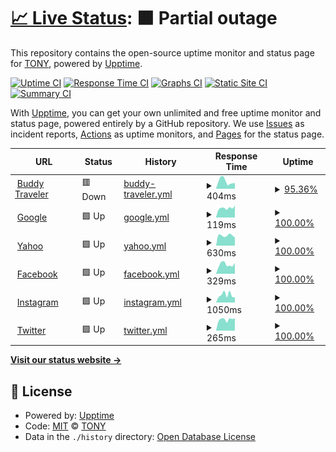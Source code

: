 # [📈 Live Status](https://telegrambotdev.github.io/monitor): <!--live status--> **🟧 Partial outage**

This repository contains the open-source uptime monitor and status page for [TONY](kaffeine.tk), powered by [Upptime](https://github.com/upptime/upptime).

[![Uptime CI](https://github.com/telegrambotdev/monitor/workflows/Uptime%20CI/badge.svg)](https://github.com/telegrambotdev/monitor/actions?query=workflow%3A%22Uptime+CI%22)
[![Response Time CI](https://github.com/telegrambotdev/monitor/workflows/Response%20Time%20CI/badge.svg)](https://github.com/telegrambotdev/monitor/actions?query=workflow%3A%22Response+Time+CI%22)
[![Graphs CI](https://github.com/telegrambotdev/monitor/workflows/Graphs%20CI/badge.svg)](https://github.com/telegrambotdev/monitor/actions?query=workflow%3A%22Graphs+CI%22)
[![Static Site CI](https://github.com/telegrambotdev/monitor/workflows/Static%20Site%20CI/badge.svg)](https://github.com/telegrambotdev/monitor/actions?query=workflow%3A%22Static+Site+CI%22)
[![Summary CI](https://github.com/telegrambotdev/monitor/workflows/Summary%20CI/badge.svg)](https://github.com/telegrambotdev/monitor/actions?query=workflow%3A%22Summary+CI%22)

With [Upptime](https://upptime.js.org), you can get your own unlimited and free uptime monitor and status page, powered entirely by a GitHub repository. We use [Issues](https://github.com/telegrambotdev/monitor/issues) as incident reports, [Actions](https://github.com/telegrambotdev/monitor/actions) as uptime monitors, and [Pages](https://telegrambotdev.github.io/monitor) for the status page.

<!--start: status pages-->
<!-- This summary is generated by Upptime (https://github.com/upptime/upptime) -->
<!-- Do not edit this manually, your changes will be overwritten -->
<!-- prettier-ignore -->
| URL | Status | History | Response Time | Uptime |
| --- | ------ | ------- | ------------- | ------ |
| <img alt="" src="https://favicons.githubusercontent.com/buddytraveler.com" height="13"> [Buddy Traveler](https://buddytraveler.com) | 🟥 Down | [buddy-traveler.yml](https://github.com/telegrambotdev/monitor/commits/HEAD/history/buddy-traveler.yml) | <details><summary><img alt="Response time graph" src="./graphs/buddy-traveler/response-time-week.png" height="20"> 404ms</summary><br><a href="https://telegrambotdev.github.io/monitor/history/buddy-traveler"><img alt="Response time 499" src="https://img.shields.io/endpoint?url=https%3A%2F%2Fraw.githubusercontent.com%2Ftelegrambotdev%2Fmonitor%2FHEAD%2Fapi%2Fbuddy-traveler%2Fresponse-time.json"></a><br><a href="https://telegrambotdev.github.io/monitor/history/buddy-traveler"><img alt="24-hour response time 311" src="https://img.shields.io/endpoint?url=https%3A%2F%2Fraw.githubusercontent.com%2Ftelegrambotdev%2Fmonitor%2FHEAD%2Fapi%2Fbuddy-traveler%2Fresponse-time-day.json"></a><br><a href="https://telegrambotdev.github.io/monitor/history/buddy-traveler"><img alt="7-day response time 404" src="https://img.shields.io/endpoint?url=https%3A%2F%2Fraw.githubusercontent.com%2Ftelegrambotdev%2Fmonitor%2FHEAD%2Fapi%2Fbuddy-traveler%2Fresponse-time-week.json"></a><br><a href="https://telegrambotdev.github.io/monitor/history/buddy-traveler"><img alt="30-day response time 467" src="https://img.shields.io/endpoint?url=https%3A%2F%2Fraw.githubusercontent.com%2Ftelegrambotdev%2Fmonitor%2FHEAD%2Fapi%2Fbuddy-traveler%2Fresponse-time-month.json"></a><br><a href="https://telegrambotdev.github.io/monitor/history/buddy-traveler"><img alt="1-year response time 499" src="https://img.shields.io/endpoint?url=https%3A%2F%2Fraw.githubusercontent.com%2Ftelegrambotdev%2Fmonitor%2FHEAD%2Fapi%2Fbuddy-traveler%2Fresponse-time-year.json"></a></details> | <details><summary><a href="https://telegrambotdev.github.io/monitor/history/buddy-traveler">95.36%</a></summary><a href="https://telegrambotdev.github.io/monitor/history/buddy-traveler"><img alt="All-time uptime 98.45%" src="https://img.shields.io/endpoint?url=https%3A%2F%2Fraw.githubusercontent.com%2Ftelegrambotdev%2Fmonitor%2FHEAD%2Fapi%2Fbuddy-traveler%2Fuptime.json"></a><br><a href="https://telegrambotdev.github.io/monitor/history/buddy-traveler"><img alt="24-hour uptime 100.00%" src="https://img.shields.io/endpoint?url=https%3A%2F%2Fraw.githubusercontent.com%2Ftelegrambotdev%2Fmonitor%2FHEAD%2Fapi%2Fbuddy-traveler%2Fuptime-day.json"></a><br><a href="https://telegrambotdev.github.io/monitor/history/buddy-traveler"><img alt="7-day uptime 95.36%" src="https://img.shields.io/endpoint?url=https%3A%2F%2Fraw.githubusercontent.com%2Ftelegrambotdev%2Fmonitor%2FHEAD%2Fapi%2Fbuddy-traveler%2Fuptime-week.json"></a><br><a href="https://telegrambotdev.github.io/monitor/history/buddy-traveler"><img alt="30-day uptime 97.83%" src="https://img.shields.io/endpoint?url=https%3A%2F%2Fraw.githubusercontent.com%2Ftelegrambotdev%2Fmonitor%2FHEAD%2Fapi%2Fbuddy-traveler%2Fuptime-month.json"></a><br><a href="https://telegrambotdev.github.io/monitor/history/buddy-traveler"><img alt="1-year uptime 98.45%" src="https://img.shields.io/endpoint?url=https%3A%2F%2Fraw.githubusercontent.com%2Ftelegrambotdev%2Fmonitor%2FHEAD%2Fapi%2Fbuddy-traveler%2Fuptime-year.json"></a></details>
| <img alt="" src="https://favicons.githubusercontent.com/google.com" height="13"> [Google](https://google.com) | 🟩 Up | [google.yml](https://github.com/telegrambotdev/monitor/commits/HEAD/history/google.yml) | <details><summary><img alt="Response time graph" src="./graphs/google/response-time-week.png" height="20"> 119ms</summary><br><a href="https://telegrambotdev.github.io/monitor/history/google"><img alt="Response time 125" src="https://img.shields.io/endpoint?url=https%3A%2F%2Fraw.githubusercontent.com%2Ftelegrambotdev%2Fmonitor%2FHEAD%2Fapi%2Fgoogle%2Fresponse-time.json"></a><br><a href="https://telegrambotdev.github.io/monitor/history/google"><img alt="24-hour response time 149" src="https://img.shields.io/endpoint?url=https%3A%2F%2Fraw.githubusercontent.com%2Ftelegrambotdev%2Fmonitor%2FHEAD%2Fapi%2Fgoogle%2Fresponse-time-day.json"></a><br><a href="https://telegrambotdev.github.io/monitor/history/google"><img alt="7-day response time 119" src="https://img.shields.io/endpoint?url=https%3A%2F%2Fraw.githubusercontent.com%2Ftelegrambotdev%2Fmonitor%2FHEAD%2Fapi%2Fgoogle%2Fresponse-time-week.json"></a><br><a href="https://telegrambotdev.github.io/monitor/history/google"><img alt="30-day response time 126" src="https://img.shields.io/endpoint?url=https%3A%2F%2Fraw.githubusercontent.com%2Ftelegrambotdev%2Fmonitor%2FHEAD%2Fapi%2Fgoogle%2Fresponse-time-month.json"></a><br><a href="https://telegrambotdev.github.io/monitor/history/google"><img alt="1-year response time 125" src="https://img.shields.io/endpoint?url=https%3A%2F%2Fraw.githubusercontent.com%2Ftelegrambotdev%2Fmonitor%2FHEAD%2Fapi%2Fgoogle%2Fresponse-time-year.json"></a></details> | <details><summary><a href="https://telegrambotdev.github.io/monitor/history/google">100.00%</a></summary><a href="https://telegrambotdev.github.io/monitor/history/google"><img alt="All-time uptime 100.00%" src="https://img.shields.io/endpoint?url=https%3A%2F%2Fraw.githubusercontent.com%2Ftelegrambotdev%2Fmonitor%2FHEAD%2Fapi%2Fgoogle%2Fuptime.json"></a><br><a href="https://telegrambotdev.github.io/monitor/history/google"><img alt="24-hour uptime 100.00%" src="https://img.shields.io/endpoint?url=https%3A%2F%2Fraw.githubusercontent.com%2Ftelegrambotdev%2Fmonitor%2FHEAD%2Fapi%2Fgoogle%2Fuptime-day.json"></a><br><a href="https://telegrambotdev.github.io/monitor/history/google"><img alt="7-day uptime 100.00%" src="https://img.shields.io/endpoint?url=https%3A%2F%2Fraw.githubusercontent.com%2Ftelegrambotdev%2Fmonitor%2FHEAD%2Fapi%2Fgoogle%2Fuptime-week.json"></a><br><a href="https://telegrambotdev.github.io/monitor/history/google"><img alt="30-day uptime 100.00%" src="https://img.shields.io/endpoint?url=https%3A%2F%2Fraw.githubusercontent.com%2Ftelegrambotdev%2Fmonitor%2FHEAD%2Fapi%2Fgoogle%2Fuptime-month.json"></a><br><a href="https://telegrambotdev.github.io/monitor/history/google"><img alt="1-year uptime 100.00%" src="https://img.shields.io/endpoint?url=https%3A%2F%2Fraw.githubusercontent.com%2Ftelegrambotdev%2Fmonitor%2FHEAD%2Fapi%2Fgoogle%2Fuptime-year.json"></a></details>
| <img alt="" src="https://favicons.githubusercontent.com/yahoo.com" height="13"> [Yahoo](https://yahoo.com) | 🟩 Up | [yahoo.yml](https://github.com/telegrambotdev/monitor/commits/HEAD/history/yahoo.yml) | <details><summary><img alt="Response time graph" src="./graphs/yahoo/response-time-week.png" height="20"> 630ms</summary><br><a href="https://telegrambotdev.github.io/monitor/history/yahoo"><img alt="Response time 635" src="https://img.shields.io/endpoint?url=https%3A%2F%2Fraw.githubusercontent.com%2Ftelegrambotdev%2Fmonitor%2FHEAD%2Fapi%2Fyahoo%2Fresponse-time.json"></a><br><a href="https://telegrambotdev.github.io/monitor/history/yahoo"><img alt="24-hour response time 498" src="https://img.shields.io/endpoint?url=https%3A%2F%2Fraw.githubusercontent.com%2Ftelegrambotdev%2Fmonitor%2FHEAD%2Fapi%2Fyahoo%2Fresponse-time-day.json"></a><br><a href="https://telegrambotdev.github.io/monitor/history/yahoo"><img alt="7-day response time 630" src="https://img.shields.io/endpoint?url=https%3A%2F%2Fraw.githubusercontent.com%2Ftelegrambotdev%2Fmonitor%2FHEAD%2Fapi%2Fyahoo%2Fresponse-time-week.json"></a><br><a href="https://telegrambotdev.github.io/monitor/history/yahoo"><img alt="30-day response time 625" src="https://img.shields.io/endpoint?url=https%3A%2F%2Fraw.githubusercontent.com%2Ftelegrambotdev%2Fmonitor%2FHEAD%2Fapi%2Fyahoo%2Fresponse-time-month.json"></a><br><a href="https://telegrambotdev.github.io/monitor/history/yahoo"><img alt="1-year response time 635" src="https://img.shields.io/endpoint?url=https%3A%2F%2Fraw.githubusercontent.com%2Ftelegrambotdev%2Fmonitor%2FHEAD%2Fapi%2Fyahoo%2Fresponse-time-year.json"></a></details> | <details><summary><a href="https://telegrambotdev.github.io/monitor/history/yahoo">100.00%</a></summary><a href="https://telegrambotdev.github.io/monitor/history/yahoo"><img alt="All-time uptime 100.00%" src="https://img.shields.io/endpoint?url=https%3A%2F%2Fraw.githubusercontent.com%2Ftelegrambotdev%2Fmonitor%2FHEAD%2Fapi%2Fyahoo%2Fuptime.json"></a><br><a href="https://telegrambotdev.github.io/monitor/history/yahoo"><img alt="24-hour uptime 100.00%" src="https://img.shields.io/endpoint?url=https%3A%2F%2Fraw.githubusercontent.com%2Ftelegrambotdev%2Fmonitor%2FHEAD%2Fapi%2Fyahoo%2Fuptime-day.json"></a><br><a href="https://telegrambotdev.github.io/monitor/history/yahoo"><img alt="7-day uptime 100.00%" src="https://img.shields.io/endpoint?url=https%3A%2F%2Fraw.githubusercontent.com%2Ftelegrambotdev%2Fmonitor%2FHEAD%2Fapi%2Fyahoo%2Fuptime-week.json"></a><br><a href="https://telegrambotdev.github.io/monitor/history/yahoo"><img alt="30-day uptime 100.00%" src="https://img.shields.io/endpoint?url=https%3A%2F%2Fraw.githubusercontent.com%2Ftelegrambotdev%2Fmonitor%2FHEAD%2Fapi%2Fyahoo%2Fuptime-month.json"></a><br><a href="https://telegrambotdev.github.io/monitor/history/yahoo"><img alt="1-year uptime 100.00%" src="https://img.shields.io/endpoint?url=https%3A%2F%2Fraw.githubusercontent.com%2Ftelegrambotdev%2Fmonitor%2FHEAD%2Fapi%2Fyahoo%2Fuptime-year.json"></a></details>
| <img alt="" src="https://favicons.githubusercontent.com/facebook.com" height="13"> [Facebook](https://facebook.com) | 🟩 Up | [facebook.yml](https://github.com/telegrambotdev/monitor/commits/HEAD/history/facebook.yml) | <details><summary><img alt="Response time graph" src="./graphs/facebook/response-time-week.png" height="20"> 329ms</summary><br><a href="https://telegrambotdev.github.io/monitor/history/facebook"><img alt="Response time 383" src="https://img.shields.io/endpoint?url=https%3A%2F%2Fraw.githubusercontent.com%2Ftelegrambotdev%2Fmonitor%2FHEAD%2Fapi%2Ffacebook%2Fresponse-time.json"></a><br><a href="https://telegrambotdev.github.io/monitor/history/facebook"><img alt="24-hour response time 381" src="https://img.shields.io/endpoint?url=https%3A%2F%2Fraw.githubusercontent.com%2Ftelegrambotdev%2Fmonitor%2FHEAD%2Fapi%2Ffacebook%2Fresponse-time-day.json"></a><br><a href="https://telegrambotdev.github.io/monitor/history/facebook"><img alt="7-day response time 329" src="https://img.shields.io/endpoint?url=https%3A%2F%2Fraw.githubusercontent.com%2Ftelegrambotdev%2Fmonitor%2FHEAD%2Fapi%2Ffacebook%2Fresponse-time-week.json"></a><br><a href="https://telegrambotdev.github.io/monitor/history/facebook"><img alt="30-day response time 348" src="https://img.shields.io/endpoint?url=https%3A%2F%2Fraw.githubusercontent.com%2Ftelegrambotdev%2Fmonitor%2FHEAD%2Fapi%2Ffacebook%2Fresponse-time-month.json"></a><br><a href="https://telegrambotdev.github.io/monitor/history/facebook"><img alt="1-year response time 383" src="https://img.shields.io/endpoint?url=https%3A%2F%2Fraw.githubusercontent.com%2Ftelegrambotdev%2Fmonitor%2FHEAD%2Fapi%2Ffacebook%2Fresponse-time-year.json"></a></details> | <details><summary><a href="https://telegrambotdev.github.io/monitor/history/facebook">100.00%</a></summary><a href="https://telegrambotdev.github.io/monitor/history/facebook"><img alt="All-time uptime 100.00%" src="https://img.shields.io/endpoint?url=https%3A%2F%2Fraw.githubusercontent.com%2Ftelegrambotdev%2Fmonitor%2FHEAD%2Fapi%2Ffacebook%2Fuptime.json"></a><br><a href="https://telegrambotdev.github.io/monitor/history/facebook"><img alt="24-hour uptime 100.00%" src="https://img.shields.io/endpoint?url=https%3A%2F%2Fraw.githubusercontent.com%2Ftelegrambotdev%2Fmonitor%2FHEAD%2Fapi%2Ffacebook%2Fuptime-day.json"></a><br><a href="https://telegrambotdev.github.io/monitor/history/facebook"><img alt="7-day uptime 100.00%" src="https://img.shields.io/endpoint?url=https%3A%2F%2Fraw.githubusercontent.com%2Ftelegrambotdev%2Fmonitor%2FHEAD%2Fapi%2Ffacebook%2Fuptime-week.json"></a><br><a href="https://telegrambotdev.github.io/monitor/history/facebook"><img alt="30-day uptime 100.00%" src="https://img.shields.io/endpoint?url=https%3A%2F%2Fraw.githubusercontent.com%2Ftelegrambotdev%2Fmonitor%2FHEAD%2Fapi%2Ffacebook%2Fuptime-month.json"></a><br><a href="https://telegrambotdev.github.io/monitor/history/facebook"><img alt="1-year uptime 100.00%" src="https://img.shields.io/endpoint?url=https%3A%2F%2Fraw.githubusercontent.com%2Ftelegrambotdev%2Fmonitor%2FHEAD%2Fapi%2Ffacebook%2Fuptime-year.json"></a></details>
| <img alt="" src="https://favicons.githubusercontent.com/instagram.com" height="13"> [Instagram](https://instagram.com) | 🟩 Up | [instagram.yml](https://github.com/telegrambotdev/monitor/commits/HEAD/history/instagram.yml) | <details><summary><img alt="Response time graph" src="./graphs/instagram/response-time-week.png" height="20"> 1050ms</summary><br><a href="https://telegrambotdev.github.io/monitor/history/instagram"><img alt="Response time 867" src="https://img.shields.io/endpoint?url=https%3A%2F%2Fraw.githubusercontent.com%2Ftelegrambotdev%2Fmonitor%2FHEAD%2Fapi%2Finstagram%2Fresponse-time.json"></a><br><a href="https://telegrambotdev.github.io/monitor/history/instagram"><img alt="24-hour response time 711" src="https://img.shields.io/endpoint?url=https%3A%2F%2Fraw.githubusercontent.com%2Ftelegrambotdev%2Fmonitor%2FHEAD%2Fapi%2Finstagram%2Fresponse-time-day.json"></a><br><a href="https://telegrambotdev.github.io/monitor/history/instagram"><img alt="7-day response time 1050" src="https://img.shields.io/endpoint?url=https%3A%2F%2Fraw.githubusercontent.com%2Ftelegrambotdev%2Fmonitor%2FHEAD%2Fapi%2Finstagram%2Fresponse-time-week.json"></a><br><a href="https://telegrambotdev.github.io/monitor/history/instagram"><img alt="30-day response time 908" src="https://img.shields.io/endpoint?url=https%3A%2F%2Fraw.githubusercontent.com%2Ftelegrambotdev%2Fmonitor%2FHEAD%2Fapi%2Finstagram%2Fresponse-time-month.json"></a><br><a href="https://telegrambotdev.github.io/monitor/history/instagram"><img alt="1-year response time 867" src="https://img.shields.io/endpoint?url=https%3A%2F%2Fraw.githubusercontent.com%2Ftelegrambotdev%2Fmonitor%2FHEAD%2Fapi%2Finstagram%2Fresponse-time-year.json"></a></details> | <details><summary><a href="https://telegrambotdev.github.io/monitor/history/instagram">100.00%</a></summary><a href="https://telegrambotdev.github.io/monitor/history/instagram"><img alt="All-time uptime 100.00%" src="https://img.shields.io/endpoint?url=https%3A%2F%2Fraw.githubusercontent.com%2Ftelegrambotdev%2Fmonitor%2FHEAD%2Fapi%2Finstagram%2Fuptime.json"></a><br><a href="https://telegrambotdev.github.io/monitor/history/instagram"><img alt="24-hour uptime 100.00%" src="https://img.shields.io/endpoint?url=https%3A%2F%2Fraw.githubusercontent.com%2Ftelegrambotdev%2Fmonitor%2FHEAD%2Fapi%2Finstagram%2Fuptime-day.json"></a><br><a href="https://telegrambotdev.github.io/monitor/history/instagram"><img alt="7-day uptime 100.00%" src="https://img.shields.io/endpoint?url=https%3A%2F%2Fraw.githubusercontent.com%2Ftelegrambotdev%2Fmonitor%2FHEAD%2Fapi%2Finstagram%2Fuptime-week.json"></a><br><a href="https://telegrambotdev.github.io/monitor/history/instagram"><img alt="30-day uptime 100.00%" src="https://img.shields.io/endpoint?url=https%3A%2F%2Fraw.githubusercontent.com%2Ftelegrambotdev%2Fmonitor%2FHEAD%2Fapi%2Finstagram%2Fuptime-month.json"></a><br><a href="https://telegrambotdev.github.io/monitor/history/instagram"><img alt="1-year uptime 100.00%" src="https://img.shields.io/endpoint?url=https%3A%2F%2Fraw.githubusercontent.com%2Ftelegrambotdev%2Fmonitor%2FHEAD%2Fapi%2Finstagram%2Fuptime-year.json"></a></details>
| <img alt="" src="https://favicons.githubusercontent.com/twitter.com" height="13"> [Twitter](https://twitter.com) | 🟩 Up | [twitter.yml](https://github.com/telegrambotdev/monitor/commits/HEAD/history/twitter.yml) | <details><summary><img alt="Response time graph" src="./graphs/twitter/response-time-week.png" height="20"> 265ms</summary><br><a href="https://telegrambotdev.github.io/monitor/history/twitter"><img alt="Response time 239" src="https://img.shields.io/endpoint?url=https%3A%2F%2Fraw.githubusercontent.com%2Ftelegrambotdev%2Fmonitor%2FHEAD%2Fapi%2Ftwitter%2Fresponse-time.json"></a><br><a href="https://telegrambotdev.github.io/monitor/history/twitter"><img alt="24-hour response time 294" src="https://img.shields.io/endpoint?url=https%3A%2F%2Fraw.githubusercontent.com%2Ftelegrambotdev%2Fmonitor%2FHEAD%2Fapi%2Ftwitter%2Fresponse-time-day.json"></a><br><a href="https://telegrambotdev.github.io/monitor/history/twitter"><img alt="7-day response time 265" src="https://img.shields.io/endpoint?url=https%3A%2F%2Fraw.githubusercontent.com%2Ftelegrambotdev%2Fmonitor%2FHEAD%2Fapi%2Ftwitter%2Fresponse-time-week.json"></a><br><a href="https://telegrambotdev.github.io/monitor/history/twitter"><img alt="30-day response time 246" src="https://img.shields.io/endpoint?url=https%3A%2F%2Fraw.githubusercontent.com%2Ftelegrambotdev%2Fmonitor%2FHEAD%2Fapi%2Ftwitter%2Fresponse-time-month.json"></a><br><a href="https://telegrambotdev.github.io/monitor/history/twitter"><img alt="1-year response time 239" src="https://img.shields.io/endpoint?url=https%3A%2F%2Fraw.githubusercontent.com%2Ftelegrambotdev%2Fmonitor%2FHEAD%2Fapi%2Ftwitter%2Fresponse-time-year.json"></a></details> | <details><summary><a href="https://telegrambotdev.github.io/monitor/history/twitter">100.00%</a></summary><a href="https://telegrambotdev.github.io/monitor/history/twitter"><img alt="All-time uptime 100.00%" src="https://img.shields.io/endpoint?url=https%3A%2F%2Fraw.githubusercontent.com%2Ftelegrambotdev%2Fmonitor%2FHEAD%2Fapi%2Ftwitter%2Fuptime.json"></a><br><a href="https://telegrambotdev.github.io/monitor/history/twitter"><img alt="24-hour uptime 100.00%" src="https://img.shields.io/endpoint?url=https%3A%2F%2Fraw.githubusercontent.com%2Ftelegrambotdev%2Fmonitor%2FHEAD%2Fapi%2Ftwitter%2Fuptime-day.json"></a><br><a href="https://telegrambotdev.github.io/monitor/history/twitter"><img alt="7-day uptime 100.00%" src="https://img.shields.io/endpoint?url=https%3A%2F%2Fraw.githubusercontent.com%2Ftelegrambotdev%2Fmonitor%2FHEAD%2Fapi%2Ftwitter%2Fuptime-week.json"></a><br><a href="https://telegrambotdev.github.io/monitor/history/twitter"><img alt="30-day uptime 100.00%" src="https://img.shields.io/endpoint?url=https%3A%2F%2Fraw.githubusercontent.com%2Ftelegrambotdev%2Fmonitor%2FHEAD%2Fapi%2Ftwitter%2Fuptime-month.json"></a><br><a href="https://telegrambotdev.github.io/monitor/history/twitter"><img alt="1-year uptime 100.00%" src="https://img.shields.io/endpoint?url=https%3A%2F%2Fraw.githubusercontent.com%2Ftelegrambotdev%2Fmonitor%2FHEAD%2Fapi%2Ftwitter%2Fuptime-year.json"></a></details>

<!--end: status pages-->

[**Visit our status website →**](https://telegrambotdev.github.io/monitor)

## 📄 License

- Powered by: [Upptime](https://github.com/upptime/upptime)
- Code: [MIT](./LICENSE) © [TONY](kaffeine.tk)
- Data in the `./history` directory: [Open Database License](https://opendatacommons.org/licenses/odbl/1-0/)
